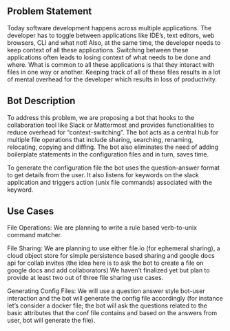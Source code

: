 ## Problem Statement

Today software development happens across multiple applications. The developer has to toggle between applications like IDE’s, text editors, web browsers, CLI and what not! Also, at the same time, the developer needs to keep context of all these applications. Switching between these applications often leads to losing context of what needs to be done and where. What is common to all these applications is that they interact with files in one way or another. Keeping track of all of these files results in a lot of mental overhead for the developer which results in loss of productivity.


## Bot Description

To address this problem, we are proposing a bot that hooks to the collaboration tool like Slack or Mattermost and provides functionalities to reduce overhead for “context-switching”. The bot acts as a central hub for multiple file operations that include sharing, searching, renaming, relocating, copying and diffing. The bot also eliminates the need of adding boilerplate statements in the configuration files and in turn, saves time.

To generate the configuration file the bot uses the question-answer format to get details from the user. It also listens for keywords on the slack application and triggers action (unix file commands) associated with the keyword. 


## Use Cases
 
File Operations: We are planning to write a rule based verb-to-unix command matcher. 

File Sharing: We are planning to use either file.io (for ephemeral sharing), a cloud object store for simple persistence based sharing and google docs api for collab invites (the idea here is to ask the bot to create a file on google docs and add collaborators) We haven’t finalized yet but plan to provide at least two out of three file sharing use cases.

Generating Config Files: We will use a question answer style bot-user interaction and the bot will generate the config file accordingly (for instance let’s consider a docker file; the bot will ask the questions related to the basic attributes that the conf file contains and based on the answers from user, bot will generate the file).

